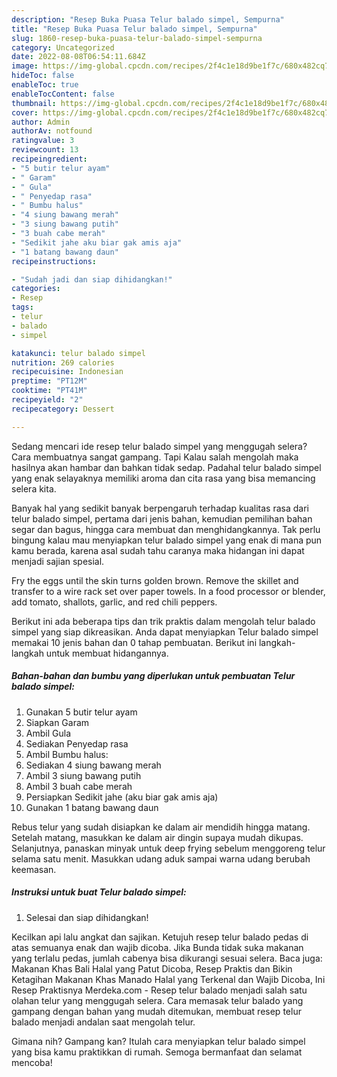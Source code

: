 ```yaml
---
description: "Resep Buka Puasa Telur balado simpel, Sempurna"
title: "Resep Buka Puasa Telur balado simpel, Sempurna"
slug: 1860-resep-buka-puasa-telur-balado-simpel-sempurna
category: Uncategorized
date: 2022-08-08T06:54:11.684Z
image: https://img-global.cpcdn.com/recipes/2f4c1e18d9be1f7c/680x482cq70/telur-balado-simpel-foto-resep-utama.jpg
hideToc: false
enableToc: true
enableTocContent: false
thumbnail: https://img-global.cpcdn.com/recipes/2f4c1e18d9be1f7c/680x482cq70/telur-balado-simpel-foto-resep-utama.jpg
cover: https://img-global.cpcdn.com/recipes/2f4c1e18d9be1f7c/680x482cq70/telur-balado-simpel-foto-resep-utama.jpg
author: Admin
authorAv: notfound
ratingvalue: 3
reviewcount: 13
recipeingredient:
- "5 butir telur ayam"
- " Garam"
- " Gula"
- " Penyedap rasa"
- " Bumbu halus"
- "4 siung bawang merah"
- "3 siung bawang putih"
- "3 buah cabe merah"
- "Sedikit jahe aku biar gak amis aja"
- "1 batang bawang daun"
recipeinstructions:

- "Sudah jadi dan siap dihidangkan!"
categories:
- Resep
tags:
- telur
- balado
- simpel

katakunci: telur balado simpel 
nutrition: 269 calories
recipecuisine: Indonesian
preptime: "PT12M"
cooktime: "PT41M"
recipeyield: "2"
recipecategory: Dessert

---
```



Sedang mencari ide resep telur balado simpel yang menggugah selera? Cara membuatnya sangat gampang. Tapi Kalau salah mengolah maka hasilnya akan hambar dan bahkan tidak sedap. Padahal telur balado simpel yang enak selayaknya memiliki aroma dan cita rasa yang bisa memancing selera kita.


Banyak hal yang sedikit banyak berpengaruh terhadap kualitas rasa dari telur balado simpel, pertama dari jenis bahan, kemudian pemilihan bahan segar dan bagus, hingga cara membuat dan menghidangkannya. Tak perlu bingung kalau mau menyiapkan telur balado simpel yang enak di mana pun kamu berada, karena asal sudah tahu caranya maka hidangan ini dapat menjadi sajian spesial.

Fry the eggs until the skin turns golden brown. Remove the skillet and transfer to a wire rack set over paper towels. In a food processor or blender, add tomato, shallots, garlic, and red chili peppers.


Berikut ini ada beberapa tips dan trik praktis dalam mengolah telur balado simpel yang siap dikreasikan. Anda dapat menyiapkan Telur balado simpel memakai 10 jenis bahan dan 0 tahap pembuatan. Berikut ini langkah-langkah untuk membuat hidangannya.

<!--inarticleads1-->

##### Bahan-bahan dan bumbu yang diperlukan untuk pembuatan Telur balado simpel:

1. Gunakan 5 butir telur ayam
1. Siapkan  Garam
1. Ambil  Gula
1. Sediakan  Penyedap rasa
1. Ambil  Bumbu halus:
1. Sediakan 4 siung bawang merah
1. Ambil 3 siung bawang putih
1. Ambil 3 buah cabe merah
1. Persiapkan Sedikit jahe (aku biar gak amis aja)
1. Gunakan 1 batang bawang daun


Rebus telur yang sudah disiapkan ke dalam air mendidih hingga matang. Setelah matang, masukkan ke dalam air dingin supaya mudah dikupas. Selanjutnya, panaskan minyak untuk deep frying sebelum menggoreng telur selama satu menit. Masukkan udang aduk sampai warna udang berubah keemasan. 

<!--inarticleads2-->

##### Instruksi untuk buat Telur balado simpel:


1. Selesai dan siap dihidangkan!

Kecilkan api lalu angkat dan sajikan. Ketujuh resep telur balado pedas di atas semuanya enak dan wajib dicoba. Jika Bunda tidak suka makanan yang terlalu pedas, jumlah cabenya bisa dikurangi sesuai selera. Baca juga: Makanan Khas Bali Halal yang Patut Dicoba, Resep Praktis dan Bikin Ketagihan Makanan Khas Manado Halal yang Terkenal dan Wajib Dicoba, Ini Resep Praktisnya Merdeka.com - Resep telur balado menjadi salah satu olahan telur yang menggugah selera. Cara memasak telur balado yang gampang dengan bahan yang mudah ditemukan, membuat resep telur balado menjadi andalan saat mengolah telur. 

Gimana nih? Gampang kan? Itulah cara menyiapkan telur balado simpel yang bisa kamu praktikkan di rumah. Semoga bermanfaat dan selamat mencoba!
